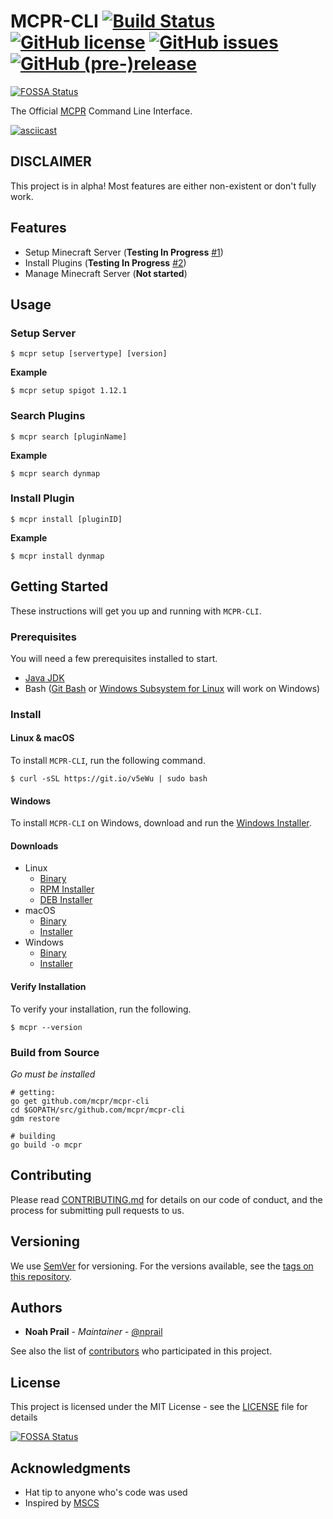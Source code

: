 # MCPR-CLI [![Build Status](https://travis-ci.org/mcpr/mcpr-cli.svg?branch=master)](https://travis-ci.org/mcpr/mcpr-cli) [![GitHub license](https://img.shields.io/badge/license-MIT-blue.svg)](https://github.com/mcpr/mcpr-cli/blob/master/LICENSE) [![GitHub issues](https://img.shields.io/github/issues/mcpr/mcpr-cli.svg)](https://github.com/mcpr/mcpr-cli/issues) [![GitHub (pre-)release](https://img.shields.io/github/release/mcpr/mcpr-cli/all.svg)](https://github.com/mcpr/mcpr-cli)
[![FOSSA Status](https://app.fossa.io/api/projects/git%2Bgithub.com%2Fmcpr%2Fmcpr-cli.svg?type=shield)](https://app.fossa.io/projects/git%2Bgithub.com%2Fmcpr%2Fmcpr-cli?ref=badge_shield)

The Official [MCPR](https://mcpr.io) Command Line Interface.

[![asciicast](https://asciinema.org/a/136232.png)](https://asciinema.org/a/136232)

## DISCLAIMER
This project is in alpha! Most features are either non-existent or don't fully work. 

## Features
- Setup Minecraft Server (**Testing In Progress** [#1](https://github.com/mcpr/mcpr-cli/issues/1))
- Install Plugins (**Testing In Progress** [#2](https://github.com/mcpr/mcpr-cli/issues/2))
- Manage Minecraft Server (**Not started**)

## Usage

### Setup Server
```
$ mcpr setup [servertype] [version]
```

**Example**
```
$ mcpr setup spigot 1.12.1
```

### Search Plugins
```
$ mcpr search [pluginName]
```

**Example**
```
$ mcpr search dynmap
```
### Install Plugin
```
$ mcpr install [pluginID]
```

**Example**
```
$ mcpr install dynmap
```
## Getting Started

These instructions will get you up and running with `MCPR-CLI`.

### Prerequisites

You will need a few prerequisites installed to start. 

* [Java JDK](https://docs.oracle.com/javase/8/docs/technotes/guides/install/install_overview.html)
* Bash ([Git Bash](https://git-scm.com/) or [Windows Subsystem for Linux](https://msdn.microsoft.com/en-us/commandline/wsl/install_guide) will work on Windows)

### Install
#### Linux & macOS
To install `MCPR-CLI`, run the following command.

```
$ curl -sSL https://git.io/v5eWu | sudo bash
```
#### Windows
To install `MCPR-CLI` on Windows, download and run the [Windows Installer](https://get.mcpr.io/artifacts/stable/windows/mcpr-cli-setup-stable-latest.exe). 

#### Downloads
- Linux 
    - [Binary](https://get.mcpr.io/artifacts/stable/linux/mcpr-stable)
    - [RPM Installer](https://get.mcpr.io/artifacts/stable/linux/mcpr-cli-stable-latest.noarch.rpm)
    - [DEB Installer](https://get.mcpr.io/artifacts/stable/linux/mcpr-cli_stable_latest_all.deb)
- macOS
    - [Binary](https://get.mcpr.io/artifacts/stable/darwin/mcpr-stable)
    - [Installer](https://get.mcpr.io/artifacts/stable/darwin/mcpr-cli-stable-latest.pkg)
- Windows
    - [Binary](https://get.mcpr.io/artifacts/stable/windows/mcpr-stable.exe)
    - [Installer](https://get.mcpr.io/artifacts/stable/windows/mcpr-cli-setup-stable-latest.exe)

#### Verify Installation
To verify your installation, run the following.
```
$ mcpr --version
```

### Build from Source
_Go must be installed_
```
# getting:
go get github.com/mcpr/mcpr-cli
cd $GOPATH/src/github.com/mcpr/mcpr-cli
gdm restore

# building
go build -o mcpr
```

## Contributing

Please read [CONTRIBUTING.md](https://github.com/mcpr/mcpr/blob/master/CONTRIBUTING.md) for details on our code of conduct, and the process for submitting pull requests to us.

## Versioning

We use [SemVer](http://semver.org/) for versioning. For the versions available, see the [tags on this repository](https://github.com/mcpr/mcpr-cli/tags). 

## Authors

* **Noah Prail** - *Maintainer* - [@nprail](https://github.com/nprail)

See also the list of [contributors](https://github.com/mcpr/mcpr-cli/contributors) who participated in this project.

## License

This project is licensed under the MIT License - see the [LICENSE](https://github.com/mcpr/mcpr-cli/blob/master/LICENSE) file for details


[![FOSSA Status](https://app.fossa.io/api/projects/git%2Bgithub.com%2Fmcpr%2Fmcpr-cli.svg?type=large)](https://app.fossa.io/projects/git%2Bgithub.com%2Fmcpr%2Fmcpr-cli?ref=badge_large)

## Acknowledgments

* Hat tip to anyone who's code was used
* Inspired by [MSCS](https://github.com/MinecraftServerControl/mscs)